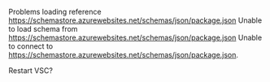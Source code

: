 Problems loading reference https://schemastore.azurewebsites.net/schemas/json/package.json
Unable to load schema from https://schemastore.azurewebsites.net/schemas/json/package.json
Unable to connect to https://schemastore.azurewebsites.net/schemas/json/package.json.


Restart VSC?